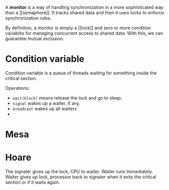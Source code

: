 A **monitor** is a way of handling synchronization in a more sophisticated way than a [[semaphore]]. It tracks shared data and then it uses locks to enforce synchronization rules.

By definition, a monitor is simply a [[lock]] and zero or more condition variables for managing concurrent access to shared data. With this, we can guarantee mutual exclusion.




# Condition variable

Condition variable is a queue of threads waiting for something inside the critical section.

Operations:

- `wait(&lock)` means release the lock and go to sleep. 
- `signal` wakes up a waiter, if any.
- `broadcast` wakes up all waiters
-

# Mesa

# Hoare

The signaler gives up the lock, CPU to waiter. Waiter runs immediately. Waiter gives up lock, processor back to signaler when it exits the critical section or if it waits again.